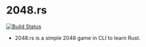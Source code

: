 # 2048.rs

[![Build Status](https://travis-ci.org/CackboneML/2048.rs.svg?branch=master)](https://travis-ci.org/CackboneML/2048.rs)

* 2048.rs is a simple 2048 game in CLI to learn Rust.
